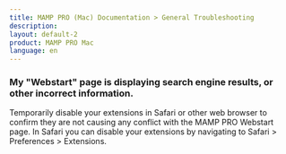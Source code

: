 ```yaml
---
title: MAMP PRO (Mac) Documentation > General Troubleshooting
description: 
layout: default-2
product: MAMP PRO Mac
language: en
---
```


### My "Webstart" page is displaying search engine results, or other incorrect information.

Temporarily disable your extensions in Safari or other web browser to confirm they are not causing any conflict with the MAMP PRO Webstart page. In Safari you can disable your extensions by navigating to Safari > Preferences > Extensions.
